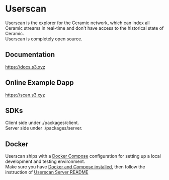 # Userscan
Userscan is the explorer for the Ceramic network, which can index all Ceramic streams in real-time and don't have access to the historical state of Ceramic.  
Userscan is completely open source.

## Documentation
https://docs.s3.xyz

## Online Example Dapp
https://scan.s3.xyz

## SDKs
Client side under ./packages/client.  
Server side under ./packages/server.

## Docker
Userscan ships with a [Docker Compose](https://docs.docker.com/compose/) configuration for setting up a local development and testing environment.  
Make sure you have [Docker and Compose installed](https://docs.docker.com/compose/install/), then follow the instruction of [Userscan Server README](./packages/server/README.md)